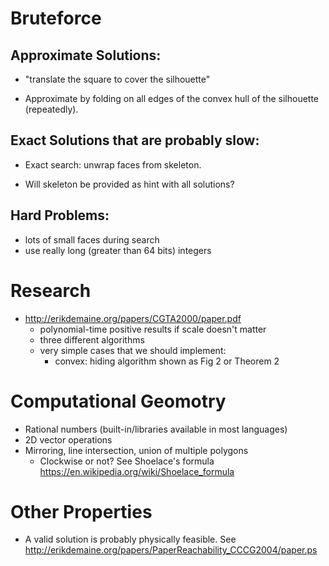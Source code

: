 Bruteforce
==========

Approximate Solutions:
----------------------
- "translate the square to cover the silhouette"

- Approximate by folding on all edges of the convex hull of the silhouette (repeatedly).

Exact Solutions that are probably slow:
---------------------------------------
- Exact search: unwrap faces from skeleton.

- Will skeleton be provided as hint with all solutions?

Hard Problems:
--------------
- lots of small faces during search
- use really long (greater than 64 bits) integers

Research
========
- http://erikdemaine.org/papers/CGTA2000/paper.pdf
  - polynomial-time positive results if scale doesn't matter
  - three different algorithms
  - very simple cases that we should implement:
    * convex: hiding algorithm shown as Fig 2 or Theorem 2

Computational Geomotry
======================
- Rational numbers (built-in/libraries available in most languages)
- 2D vector operations
- Mirroring, line intersection, union of multiple polygons
  * Clockwise or not? See Shoelace's formula https://en.wikipedia.org/wiki/Shoelace_formula

Other Properties
================
- A valid solution is probably physically feasible. See http://erikdemaine.org/papers/PaperReachability_CCCG2004/paper.ps

